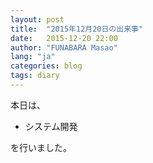 ```yaml
---
layout: post
title:  "2015年12月20日の出来事"
date:   2015-12-20 22:00
author: "FUNABARA Masao"
lang: "ja"
categories: blog
tags: diary
---
```


本日は、

* システム開発

を行いました。
